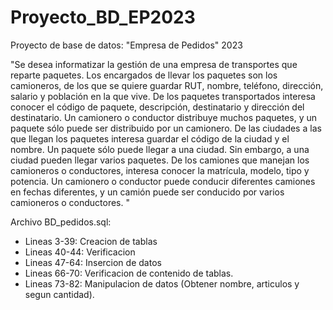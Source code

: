 # Proyecto_BD_EP2023
Proyecto de base de datos: "Empresa de Pedidos" 2023

"Se desea informatizar la gestión de una empresa de transportes que reparte paquetes. Los encargados de llevar los paquetes son los camioneros, de los que se quiere guardar RUT, nombre, teléfono, dirección, salario y población en la que vive. De los paquetes transportados interesa conocer el código de paquete, descripción, destinatario y dirección del destinatario. Un camionero o conductor distribuye muchos paquetes, y un paquete sólo puede ser distribuido por un camionero. 
De las ciudades a las que llegan los paquetes interesa guardar el código de la ciudad y el nombre. Un paquete sólo puede llegar a una ciudad. Sin embargo, a una ciudad pueden llegar varios paquetes. 
De los camiones que manejan los camioneros o conductores, interesa conocer la matrícula, modelo, tipo y potencia. Un camionero o conductor puede conducir diferentes camiones en fechas diferentes, y un camión puede ser conducido por  varios camioneros o conductores. "

Archivo BD_pedidos.sql:
- Lineas 3-39:   Creacion de tablas
- Lineas 40-44:  Verificacion
- Lineas 47-64:  Insercion de datos
- Lineas 66-70:  Verificacion de contenido de tablas.
- Lineas 73-82:  Manipulacion de datos (Obtener nombre, articulos y segun cantidad).
